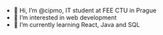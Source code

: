 - 👋 Hi, I’m @cipmo, IT student at FEE CTU in Prague
- 👀 I’m interested in web development
- 🌱 I’m currently learning React, Java and SQL

<!---
cipmo/cipmo is a ✨ special ✨ repository because its `README.md` (this file) appears on your GitHub profile.
You can click the Preview link to take a look at your changes.
--->
